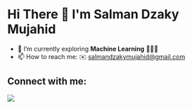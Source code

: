# Hi There 👋 I'm Salman Dzaky Mujahid
- 🌱 I’m currently exploring **Machine Learning** 🤖🤖🤖
- 📫 How to reach me: ✉️ salmandzakymujahid@gmail.com

## Connect with me:
<p>
  <a href="mailto:salmandzakymujahid@gmail.com"><img src = "https://img.shields.io/badge/Email-D14836?style=plastic&logo=gmail&logoColor=white" /></a>

</p>

<!--
**salman-dzaky/salman-dzaky** is a ✨ _special_ ✨ repository because its `README.md` (this file) appears on your GitHub profile.

Here are some ideas to get you started:

- 🔭 I’m currently working on ...
- 🌱 I’m currently learning ...
- 👯 I’m looking to collaborate on ...
- 🤔 I’m looking for help with ...
- 💬 Ask me about ...
- 📫 How to reach me: ...
- 😄 Pronouns: ...
- ⚡ Fun fact: ...
-->

